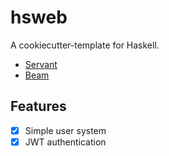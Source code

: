 # hsweb

A cookiecutter-template for Haskell.

- [Servant](https://www.servant.dev/)
- [Beam](https://tathougies.github.io/beam/)

## Features

- [x] Simple user system
- [x] JWT authentication
